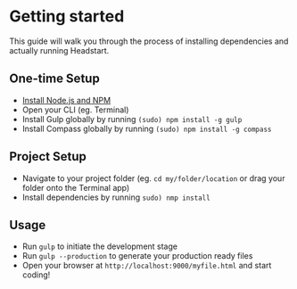# Getting started

This guide will walk you through the process of installing dependencies and actually running Headstart.

## One-time Setup

+ [Install Node.js and NPM](http://nodejs.org)
+ Open your CLI (eg. Terminal)
+ Install Gulp globally by running `(sudo) npm install -g gulp`
+ Install Compass globally by running `(sudo) npm install -g compass`

## Project Setup

+ Navigate to your project folder (eg. `cd my/folder/location` or drag your folder onto the Terminal app)
+ Install dependencies by running `sudo) nmp install`

## Usage

+ Run `gulp` to initiate the development stage
+ Run `gulp --production` to generate your production ready files
+ Open your browser at `http://localhost:9000/myfile.html` and start coding!
